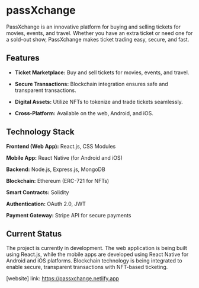 # passXchange


PassXchange is an innovative platform for buying and selling tickets for movies, events, and travel. Whether you have an extra ticket or need one for a sold-out show, PassXchange makes ticket trading easy, secure, and fast.

## Features

- **Ticket Marketplace:** 
Buy and sell tickets for movies, events, and travel.

- **Secure Transactions:**
Blockchain integration ensures safe and transparent transactions.

- **Digital Assets:**
Utilize NFTs to tokenize and trade tickets seamlessly.

- **Cross-Platform:**
Available on the web, Android, and iOS.

## Technology Stack
**Frontend (Web App):** React.js, CSS Modules

**Mobile App:** React Native (for Android and iOS)

**Backend:** Node.js, Express.js, MongoDB

**Blockchain:** Ethereum (ERC-721 for NFTs)

**Smart Contracts:** Solidity

**Authentication:** OAuth 2.0, JWT

**Payment Gateway:** Stripe API for secure payments
 

## Current Status

The project is currently in development. The web application is being built using React.js, while the mobile apps are developed using React Native for Android and iOS platforms. Blockchain technology is being integrated to enable secure, transparent transactions with NFT-based ticketing.

[website] link: https://passxchange.netlify.app
